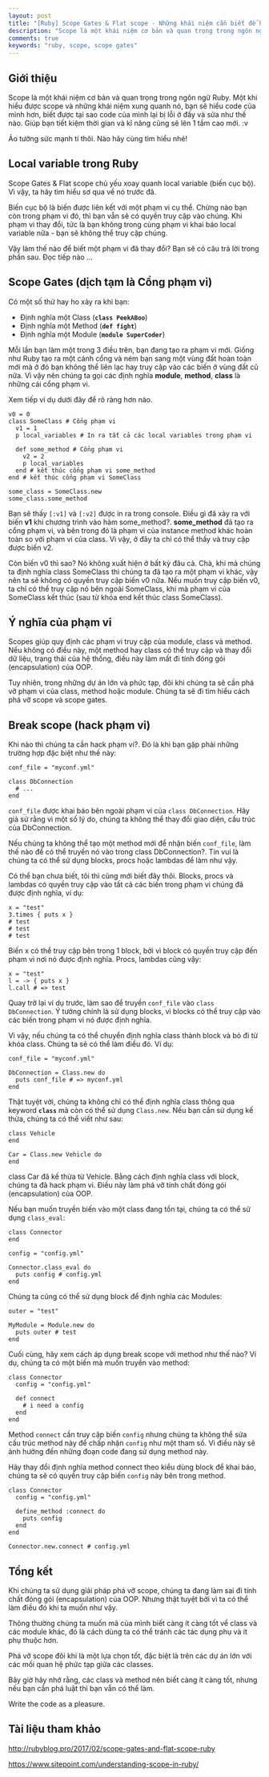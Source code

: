 ```yaml
---
layout: post
title: "[Ruby] Scope Gates & Flat scope - Những khái niệm cần biết để hiểu về Scope"
description: "Scope là một khái niệm cơ bản và quan trọng trong ngôn ngữ Ruby. Một khi hiểu được scope và những khái niệm xung quanh nó, bạn sẽ hiểu code của mình hơn, biết được tại sao code của mình lại bị lỗi ở đấy và sửa như thế nào. Giúp bạn tiết kiệm thời gian và kĩ năng cũng sẽ lên 1 tầm cao..."
comments: true
keywords: "ruby, scope, scope gates"
---
```


## Giới thiệu
Scope là một khái niệm cơ bản và quan trọng trong ngôn ngữ Ruby. Một khi hiểu được scope và những khái niệm xung quanh nó, bạn sẽ hiểu code của mình hơn, biết được tại sao code của mình lại bị lỗi ở đấy và sửa như thế nào. Giúp bạn tiết kiệm thời gian và kĩ năng cũng sẽ lên 1 tầm cao mới. :v 

Ảo tưởng sức mạnh tí thôi. Nào hãy cùng tìm hiểu nhé!

## Local variable trong Ruby
Scope Gates & Flat scope chủ yếu xoay quanh local variable (biến cục bộ). Vì vậy, ta hãy tìm hiểu sơ qua về nó trước đã. 

 Biến cục bộ là biến được liên kết với một phạm vi cụ thể. Chừng nào bạn còn trong phạm vi đó, thì bạn vẫn sẽ có quyền truy cập vào chúng. Khi phạm vi thay đổi, tức là bạn không trong cùng phạm vi khai báo local variable nữa - bạn sẽ không thể truy cập chúng. 
 
 Vậy làm thế nào để biết một phạm vi đã thay đổi? Bạn sẽ có câu trả lời trong phần sau. Đọc tiếp nào ...
 
 ## Scope Gates (dịch tạm là Cổng phạm vi)
 Có một số thứ hay ho xảy ra khi bạn:
 
 * Định nghĩa một Class (**`class PeekABoo`**)
 * Định nghĩa một Method (**`def fight`**)
 * Định nghĩa một Module (**`module SuperCoder`**)

Mỗi lần bạn làm một trong 3 điều trên, bạn đang tạo ra phạm vi mới. Giống như Ruby tạo ra một cánh cổng và ném bạn sang một vùng đất hoàn toàn mới mà ở đó bạn không thể liên lạc hay truy cập vào các biến ở vùng đất cũ nữa. Vì vậy nên chúng ta gọi các định nghĩa **module**, **method**, **class** là những cái cổng phạm vi. 

Xem tiếp ví dụ dưới đây để rõ ràng hơn nào. 

```
v0 = 0
class SomeClass # Cổng phạm vi
  v1 = 1
  p local_variables # In ra tất cả các local variables trong phạm vi 

  def some_method # Cổng phạm vi
    v2 = 2
    p local_variables
  end # kết thúc cổng phạm vi some_method
end # kết thúc cổng phạm vi SomeClass

some_class = SomeClass.new
some_class.some_method
```

Bạn sẽ thấy `[:v1]` và `[:v2]` được in ra trong console. Điều gì đã xảy ra với biến **v1** khi chương trình vào hàm some_method?. **some_method** đã tạo ra cổng phạm vi, và bên trong đó là phạm vi của instance method khác hoàn toàn so với phạm vi của class.  Vì vậy, ở đây ta chỉ có thể thấy và truy cập được biến v2. 

Còn biến v0 thì sao? Nó không xuất hiện ở bất kỳ đâu cả. Chà, khi mà chúng ta định nghĩa class SomeClass thì chúng ta đã tạo ra một phạm vi khác, vậy nên ta sẽ không có quyền truy cập biến v0 nữa. Nếu muốn truy cập biến v0, ta chỉ có thể truy cập nó bên ngoài SomeClass, khi mà phạm vi của SomeClass kết thúc (sau từ khóa end kết thúc class SomeClass).  

## Ý nghĩa của phạm vi

Scopes giúp quy định các phạm vi truy cập của module, class và method. Nếu không có điều này, một method hay class có thể truy cập và thay đổi dữ liệu, trạng thái của hệ thống, điều này làm mất đi tính đóng gói (encapsulation) của OOP. 

Tuy nhiên, trong những dự án lớn và phức tạp, đôi khi chúng ta sẽ cần phá vỡ phạm vi của class, method hoặc module. Chúng ta sẽ đi tìm hiểu cách phá vỡ scope và scope gates. 

## Break scope (hack phạm vi)
Khi nào thì chúng ta cần hack phạm vi?. Đó là khi bạn gặp phải những trường hợp đặc biệt như thế này:

```
conf_file = "myconf.yml"

class DbConnection
  # ...
end
```

`conf_file` được khai báo bên ngoài phạm vi của `class DbConnection`. Hãy giả sử rằng vì một số lý do, chúng ta không thể thay đổi giao diện, cấu trúc của DbConnection. 

Nếu chúng ta không thể tạo một method mới để nhận biến `conf_file`, làm thế nào để có thể truyền nó vào trong class DbConnection?. Tin vui là chúng ta có thể sử dụng blocks, procs hoặc lambdas để làm như vậy.    

Có thể bạn chưa biết, tôi thì cũng mới biết đây thôi. Blocks, procs và lambdas có quyền truy cập vào tất cả các biến trong phạm vi chúng đã được định nghĩa, ví dụ: 

```
x = "test"
3.times { puts x }
# test
# test
# test
```

Biến x có thể truy cập bên trong 1 block, bởi vì block có quyền truy cập đến phạm vi nơi nó được định nghĩa. Procs, lambdas cũng vậy:

```
x = "test"
l = -> { puts x }
l.call # => test
```

Quay trở lại ví dụ trước, làm sao để truyền `conf_file` vào `class DbConnection`. Ý tưởng chính là sử dụng blocks, vì blocks có thể truy cập vào các biến trong phạm vi nó được định nghĩa. 

Vì vậy, nếu chúng ta có thể chuyển định nghĩa class thành block và bỏ đi từ khóa class. Chúng ta sẽ có thể làm điều đó. Ví dụ:  

```
conf_file = "myconf.yml"

DbConnection = Class.new do
  puts conf_file # => myconf.yml
end
```

Thật tuyệt vời, chúng ta không chỉ có thể định nghĩa class thông qua keyword **`class`** mà còn có thể sử dụng `Class.new`. Nếu bạn cần sử dụng kế thừa, chúng ta có thể viết như sau:

```
class Vehicle
end

Car = Class.new Vehicle do
end
```

class Car đã kế thừa từ Vehicle. Bằng cách định nghĩa class với block, chúng ta đã hack phạm vi. Điều này làm phá vỡ tính chất đóng gói (encapsulation) của OOP.  

Nếu bạn muốn truyền biến vào một class đang tồn tại, chúng ta có thể sử dụng `class_eval`:

```
class Connector
end

config = "config.yml"

Connector.class_eval do
  puts config # config.yml
end
```

Chúng ta cũng có thể sử dụng block để định nghĩa các Modules:

```
outer = "test"

MyModule = Module.new do
  puts outer # test
end
```

Cuối cùng, hãy xem cách áp dụng break scope với method như thế nào?  Ví dụ, chúng ta có một biến mà muốn truyền vào method: 

```
class Connector
  config = "config.yml"

  def connect
    # i need a config
  end
end
```

Method `connect` cần truy cập biến `config` nhưng chúng ta không thể sửa cấu trúc method này để chấp nhận `config` như một tham số. Vì điều này sẽ ảnh hưởng đến những đoạn code đang sử dụng method này. 

Hãy thay đổi định nghĩa method connect theo kiểu dùng block để khai báo, chúng ta sẽ có quyền truy cập biến `config` này bên trong method. 

```
class Connector
  config = "config.yml"

  define_method :connect do
    puts config
  end
end

Connector.new.connect # config.yml
```

## Tổng kết

Khi chúng ta sử dụng giải pháp phá vỡ scope, chúng ta đang làm sai đi tính chất đóng gói (encapsulation) của OOP. Nhưng thật tuyệt bởi vì ta có thể làm điều đó khi ta muốn như vậy. 

Thông thường chúng ta muốn mã của mình biết càng ít càng tốt về class và các module khác, đó là cách dùng ta có thể tránh các tác dụng phụ và ít phụ thuộc hơn. 

Phá vỡ scope đôi khi là một lựa chọn tốt, đặc biệt là trên các dự án lớn với các mối quan hệ phức tạp giữa các classes. 

Bây giờ hãy nhớ rằng, các class và method nên biết càng ít càng tốt, nhưng nếu bạn cần phá luật thì bạn vẫn có thể làm. 

Write the code as a pleasure.      

## Tài liệu tham khảo

<http://rubyblog.pro/2017/02/scope-gates-and-flat-scope-ruby>

<https://www.sitepoint.com/understanding-scope-in-ruby/>


